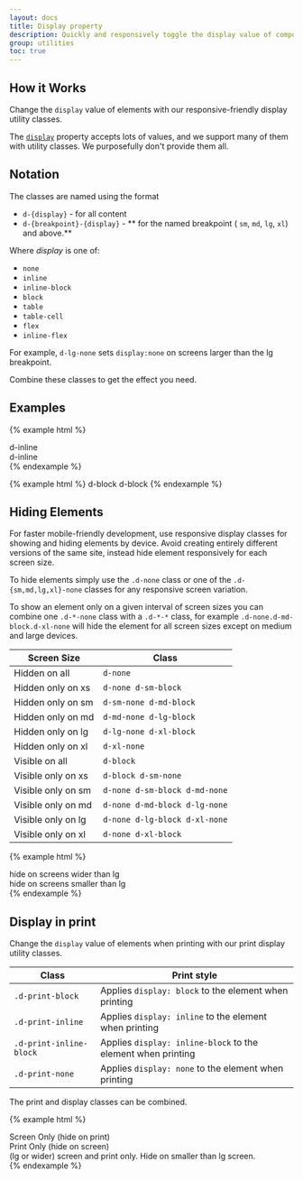 ```yaml
---
layout: docs
title: Display property
description: Quickly and responsively toggle the display value of components and more with our display utilities. Includes support for some of the more common values, as well as some extras for controlling display when printing.
group: utilities
toc: true
---
```


## How it Works

Change the `display` value of elements with our responsive-friendly display utility classes.

The [`display`](https://developer.mozilla.org/en-US/docs/Web/CSS/display) property accepts lots of values, and we support many of them with utility classes. We purposefully don't provide them all.

## Notation

The classes are named using the format 
* `d-{display}` - for all content
* `d-{breakpoint}-{display}` - ** for the named breakpoint ( `sm`, `md`, `lg`, `xl`) and above.**

Where *display* is one of:

* `none`
* `inline`
* `inline-block`
* `block`
* `table`
* `table-cell`
* `flex`
* `inline-flex`

For example, `d-lg-none` sets `display:none` on screens larger than the lg breakpoint.

Combine these classes to get the effect you need.

## Examples

{% example html %}
<div class="d-inline bg-success">d-inline</div>
<div class="d-inline bg-success">d-inline</div>
{% endexample %}

{% example html %}
<span class="d-block bg-primary">d-block</span>
<span class="d-block bg-primary">d-block</span>
{% endexample %}

## Hiding Elements

For faster mobile-friendly development, use responsive display classes for showing and hiding elements by device. Avoid creating entirely different versions of the same site, instead hide element responsively for each screen size.

To hide elements simply use the `.d-none` class or one of the `.d-{sm,md,lg,xl}-none` classes for any responsive screen variation.

To show an element only on a given interval of screen sizes you can combine one `.d-*-none` class with a `.d-*-*` class, for example `.d-none.d-md-block.d-xl-none` will hide the element for all screen sizes except on medium and large devices.

| Screen Size        | Class |
| ---                | --- |
| Hidden on all      | `d-none` |
| Hidden only on xs  | `d-none d-sm-block` |
| Hidden only on sm  | `d-sm-none d-md-block` |
| Hidden only on md  | `d-md-none d-lg-block` |
| Hidden only on lg  | `d-lg-none d-xl-block` |
| Hidden only on xl  | `d-xl-none` |
| Visible on all     | `d-block` |
| Visible only on xs | `d-block d-sm-none` |
| Visible only on sm | `d-none d-sm-block d-md-none` |
| Visible only on md | `d-none d-md-block d-lg-none` |
| Visible only on lg | `d-none d-lg-block d-xl-none` |
| Visible only on xl | `d-none d-xl-block` |

{% example html %}
<div class="d-lg-none">hide on screens wider than lg</div>
<div class="d-none d-lg-block">hide on screens smaller than lg</div>
{% endexample %}

## Display in print

Change the `display` value of elements when printing with our print display utility classes.

| Class | Print style |
| --- | --- |
| `.d-print-block` | Applies `display: block` to the element when printing |
| `.d-print-inline` | Applies `display: inline` to the element when printing |
| `.d-print-inline-block` | Applies `display: inline-block` to the element when printing |
| `.d-print-none` | Applies `display: none` to the element when printing |

The print and display classes can be combined.

{% example html %}
<div class="d-print-none">Screen Only (hide on print)</div>
<div class="d-none d-print-block">Print Only (hide on screen)</div>
<div class="d-none d-lg-block d-print-block">(lg or wider) screen and print only. Hide on smaller than lg screen.</div>
{% endexample %}
